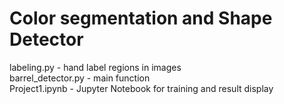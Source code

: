 # Color segmentation and Shape Detector
labeling.py - hand label regions in images  
barrel_detector.py - main function  
Project1.ipynb - Jupyter Notebook for training and result display  

